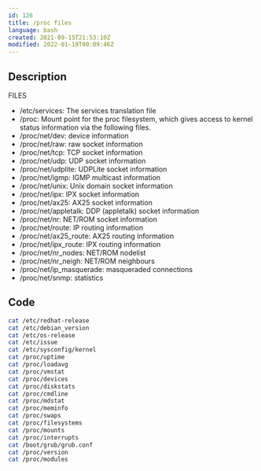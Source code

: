```yaml
---
id: 126
title: /proc files
language: bash
created: 2021-09-15T21:53:10Z
modified: 2022-01-19T00:09:46Z
---
```


## Description

FILES
- /etc/services: The services translation file
- /proc: Mount point for the proc filesystem, which gives access to kernel status information via the following files.
- /proc/net/dev: device information
- /proc/net/raw: raw socket information
- /proc/net/tcp: TCP socket information
- /proc/net/udp: UDP socket information
- /proc/net/udplite: UDPLite socket information
- /proc/net/igmp: IGMP multicast information
- /proc/net/unix: Unix domain socket information
- /proc/net/ipx: IPX socket information
- /proc/net/ax25: AX25 socket information
- /proc/net/appletalk: DDP (appletalk) socket information
- /proc/net/nr: NET/ROM socket information
- /proc/net/route: IP routing information
- /proc/net/ax25_route: AX25 routing information
- /proc/net/ipx_route: IPX routing information
- /proc/net/nr_nodes: NET/ROM nodelist
- /proc/net/nr_neigh: NET/ROM neighbours
- /proc/net/ip_masquerade: masqueraded connections
- /proc/net/snmp: statistics

## Code

```bash
cat /etc/redhat-release
cat /etc/debian_version
cat /etc/os-release
cat /etc/issue
cat /etc/sysconfig/kernel
cat /proc/uptime
cat /proc/loadavg
cat /proc/vmstat
cat /proc/devices
cat /proc/diskstats
cat /proc/cmdline
cat /proc/mdstat
cat /proc/meminfo
cat /proc/swaps
cat /proc/filesystems
cat /proc/mounts
cat /proc/interrupts
cat /boot/grub/grub.conf
cat /proc/version
cat /proc/modules
```

<!-- end -->


